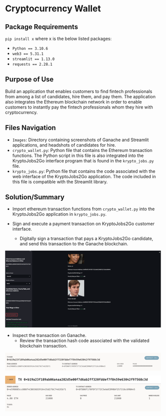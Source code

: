 # Cryptocurrency Wallet

## Package Requirements

`pip install x` where x is the below listed packages:
* `Python == 3.10.6`
* `web3 == 5.31.1`
* `streamlit == 1.13.0`
* `requests == 2.28.1`

## Purpose of Use

Build an application that enables customers to find fintech professionals from among a list of candidates, hire them, and pay them. The application also integrates the Ethereum blockchain network in order to enable customers to instantly pay the fintech professionals whom they hire with cryptocurrency.

## Files Navigation

* `Images`: Directory containing screenshots of Ganache  and Streamlit applications, and headshots of candidates for hire.
* `crypto_wallet.py`: Python file that contains the Ethereum transaction functions. The Python script in this file is also integrated into the KryptoJobs2Go interface program that is found in the `krypto_jobs.py` file.
* `krypto_jobs.py`: Python file that contains the code associated with the web interface of the KryptoJobs2Go application. The code included in this file is compatible with the Streamlit library.

## Solution/Summary

* Import ethereum transaction functions from `crypto_wallet.py` into the KryptoJobs2Go application in `krypto_jobs.py`.

* Sign and execute a payment transaction on KryptoJobs2Go customer interface.
  * Digitally sign a transaction that pays a KryptoJobs2Go candidate, and send this transaction to the Ganache blockchain.

![Choose a Fintech Professional to Hire](https://github.com/lrb924/Cryptocurrency_Wallet/blob/main/Images/Verification.png)

* Inspect the transaction on Ganache.
  * Review the transaction hash code associated with the validated blockchain transaction.

![Transaction Confirmation 1](https://github.com/lrb924/Cryptocurrency_Wallet/blob/main/Images/Transaction1.png)

![Transaction Confirmation 2](https://github.com/lrb924/Cryptocurrency_Wallet/blob/main/Images/Transaction2.png)